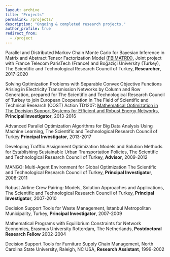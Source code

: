 ```yaml
---
layout: archive
title: "Projects"
permalink: /projects/
description: "Ongoing & completed research projects."
author_profile: true
redirect_from: 
  - /project
---
```


Parallel and Distributed Markov Chain Monte Carlo for Bayesian Inference in Matrix and Abstract Tensor Factorization Model [(FBIMATRIX)](https://fbimatrix.wp.imt.fr/), Joint project with France Telecom ParisTech (France) and Boğaziçi University (Turkey), The Scientific and Technological Research Council of Turkey, **Researcher**, 2017-2020

Solving Optimization Problems with Separable Convex Objective Functions Arising in Electricity Transmission Networks by Column and Row Generation,
prepared for The Scientific and Technological Research Council of Turkey to join European Cooperation in The Field of Scientific and Technical
Research (COST) Action TD1207: [Mathematical Optimization in The
  Decision Support Systems for Efficient and Robust Energy Networks](http://cost-td1207.zib.de/), **Principal Investigator**,  2013-2016

Advanced Parallel Optimization Algorithms for Big Data Analysis Using Machine Learning, The Scientific and Technological Research Council of Turkey
**Principal Investigator**, 2013-2017

Developing Trafffic Assignment Optimization Models and Solution Methods for Establishing Sustainable Urban Transportation Policies, 
The Scientific and Technological Research Council of Turkey, **Advisor**, 2009-2012

MANGO: Multi-Agent Environment for Global Optimization The Scientific and Technological Research Council of Turkey, **Principal Investigator**, 2008-2011 

Robust Airline Crew Pairing: Models, Solution Approaches and Applications, The Scientific and Technological Research Council of Turkey, **Principal Investigator**, 2007-2010

Decision Support Tools for Waste Management, Istanbul Metropolitan Municipality, Turkey, **Principal Investigator**, 2007-2009

Mathematical Programs with Equilibrium Constraints for Network Economics, Erasmus University Rotterdam, The Netherlands, **Postdoctoral Research Fellow** 2002-2004

Decision Support Tools for Furniture Supply Chain Management, North Carolina State University, Raleigh, NC USA, **Research Assistant**, 1999-2002














